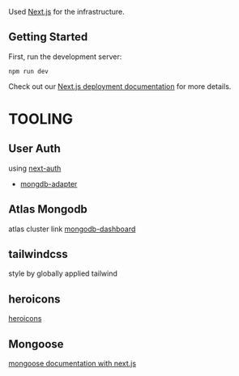 Used [Next.js](https://nextjs.org/) for the infrastructure.

## Getting Started

First, run the development server:

```bash/terminal
npm run dev
```

Check out our [Next.js deployment documentation](https://nextjs.org/docs/deployment) for more details.


# TOOLING

## User Auth 
using [next-auth](https://next-auth.js.org/)
* [mongdb-adapter](https://authjs.dev/reference/adapter/mongodb)

## Atlas Mongodb
 atlas cluster link [mongodb-dashboard](https://cloud.mongodb.com/v2#/org/5f9f4921d747f670f33c1aca/projectshttps://cloud.mongodb.com/v2#/org/5f9f4921d747f670f33c1aca/projects)

## tailwindcss
style by globally applied tailwind

## heroicons
 [heroicons](heroicons.com)

## Mongoose
[mongoose documentation with next.js](https://mongoosejs.com/docs/nextjs.html)








<!-- 
Open [http://localhost:3000](http://localhost:3000) with your browser to see the result.

You can start editing the page by modifying `pages/index.js`. The page auto-updates as you edit the file.

[API routes](https://nextjs.org/docs/api-routes/introduction) can be accessed on [http://localhost:3000/api/hello](http://localhost:3000/api/hello). This endpoint can be edited in `pages/api/hello.js`.

The `pages/api` directory is mapped to `/api/*`. Files in this directory are treated as [API routes](https://nextjs.org/docs/api-routes/introduction) instead of React pages. 

## Deploy on Vercel

The easiest way to deploy your Next.js app is to use the [Vercel Platform](https://vercel.com/new?utm_medium=default-template&filter=next.js&utm_source=create-next-app&utm_campaign=create-next-app-readme) from the creators of Next.js. -->